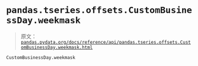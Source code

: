 # `pandas.tseries.offsets.CustomBusinessDay.weekmask`

> 原文：[`pandas.pydata.org/docs/reference/api/pandas.tseries.offsets.CustomBusinessDay.weekmask.html`](https://pandas.pydata.org/docs/reference/api/pandas.tseries.offsets.CustomBusinessDay.weekmask.html)

```py
CustomBusinessDay.weekmask
```
